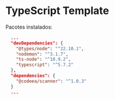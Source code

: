 # TypeScript Template

Pacotes instalados:

```json
  ...
  "devDependencies": {
    "@types/node": "^22.10.1",
    "nodemon": "^3.1.7",
    "ts-node": "^10.9.2",
    "typescript": "^5.7.2"
  },
  "dependencies": {
    "@codeea/scanner": "^1.0.3"
  }
  ...
```